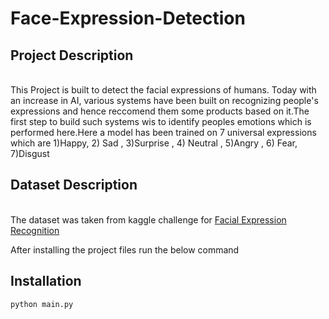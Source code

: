 # Face-Expression-Detection
## Project Description
  <br>This Project is built to detect the facial expressions of humans. Today with an increase in AI, various systems have been built on recognizing people's expressions and hence reccomend them some products based on it.The first step to build such systems wis to identify peoples emotions which is performed here.Here a model has been trained on 7 universal expressions which are 1)Happy, 2) Sad , 3)Surprise , 4) Neutral , 5)Angry , 6) Fear, 7)Disgust <br>
 ## Dataset Description
  <br>The dataset was taken from kaggle challenge for [Facial Expression Recognition](https://www.kaggle.com/c/challenges-in-representation-learning-facial-expression-recognition-challenge)<br>
  
  
  
  
  
  
  
  
  
  
  
  
  
  
  
  
  
  
  
  
  
  
  
  
  
  
  
  
  
  
  
  
  After installing the project files run the below command
  ## Installation
    python main.py

